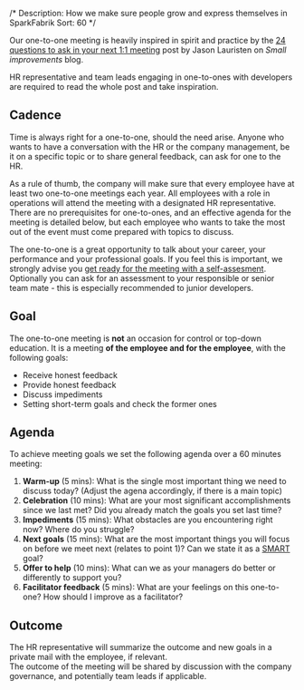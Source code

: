 /*
Description: How we make sure people grow and express themselves in SparkFabrik
Sort: 60
*/

Our one-to-one meeting is heavily inspired in spirit and practice by the [24 questions to ask in your next 1:1 meeting](https://www.small-improvements.com/blog/24-questions-ask-next-11-meeting/) post by Jason Lauristen on _Small improvements_ blog.

HR representative and team leads engaging in one-to-ones with developers are required to read the whole post and take inspiration.

## Cadence

Time is always right for a one-to-one, should the need arise. Anyone who wants to have a conversation with the HR or the company management, be it on a specific topic or to share general feedback, can ask for one to the HR.

As a rule of thumb, the company will make sure that every employee have at least two one-to-one meetings each year. All employees with a role in operations will attend the meeting with a designated HR representative.  
There are no prerequisites for one-to-ones, and an effective agenda for the meeting is detailed below, but each employee who wants to take the most out of the event must come prepared with topics to discuss.

The one-to-one is a great opportunity to talk about your career, your performance and your professional goals. If you feel this is important, we strongly advise you [get ready for the meeting with a self-assesment](/working-at-sparkfabrik/impact-assessment).  
Optionally you can ask for an assessment to your responsible or senior team mate - this is especially recommended to junior developers.

## Goal

The one-to-one meeting is **not** an occasion for control or top-down education. It is a meeting **of the employee and for the employee**, with the following goals:

* Receive honest feedback
* Provide honest feedback
* Discuss impediments
* Setting short-term goals and check the former ones

## Agenda

To achieve meeting goals we set the following agenda over a 60 minutes meeting:

1. **Warm-up** (5 mins): What is the single most important thing we need to discuss today? (Adjust the agena accordingly, if there is a main topic)
2. **Celebration** (10 mins): What are your most significant accomplishments since we last met? Did you already match the goals you set last time?
3. **Impediments** (15 mins): What obstacles are you encountering right now? Where do you struggle?
4. **Next goals** (15 mins): What are the most important things you will focus on before we meet next (relates to point 1)? Can we state it as a [SMART](https://en.wikipedia.org/wiki/SMART_criteria) goal?
5. **Offer to help** (10 mins): What can we as your managers do better or differently to support you?
6. **Facilitator feedback** (5 mins): What are your feelings on this one-to-one? How should I improve as a facilitator?

## Outcome

The HR representative will summarize the outcome and new goals in a private mail with the employee, if relevant.  
The outcome of the meeting will be shared by discussion with the company governance, and potentially team leads if applicable.
